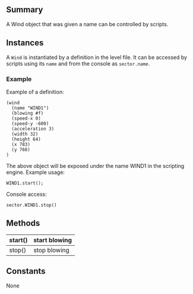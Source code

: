 Summary
-------

A Wind object that was given a name can be controlled by scripts.

Instances
---------

A `Wind` is instantiated by a definition in the level file. It can be accessed by scripts using its `name` and from the console as <code>sector.<var>name</var></code>.

### Example

Example of a definition:

    (wind
      (name "WIND1")
      (blowing #f)
      (speed-x 0)
      (speed-y -600)
      (acceleration 3)
      (width 32)
      (height 64)
      (x 783)
      (y 768)
    )

The above object will be exposed under the name WIND1 in the scripting engine. Example usage:

    WIND1.start();

Console access:

    sector.WIND1.stop()

Methods
-------

| start() | start blowing |
|---------|---------------|
| stop()  | stop blowing  |

Constants
---------

None
